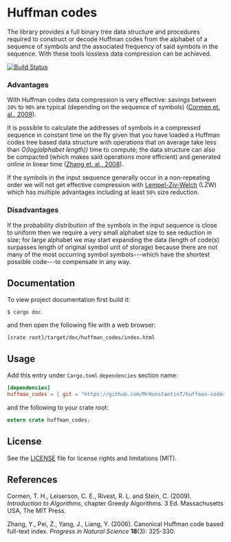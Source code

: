 # Huffman codes

The library provides a full binary tree data structure and procedures required to construct or decode Huffman codes from the alphabet of a sequence of symbols and the associated frequency of said symbols in the sequence. With these tools lossless data compression can be achieved.

[![Build Status](https://travis-ci.org/MrKonstantinT/huffman-codes.svg?branch=master)](https://travis-ci.org/MrKonstantinT/huffman_codes)

### Advantages

With Huffman codes data compression is very effective: savings between `20%` to `90%` are typical (depending on the sequence of symbols) ([Cormen et. al., 2009](#references)).

It is possible to calculate the addresses of symbols in a compressed sequence in constant time on the fly given that you have loaded a Huffman codes tree based data structure with operations that on average take less than _O(log(alphabet length))_ time to compute; the data structure can also be compacted (which makes said operations more efficient) and generated online in linear time ([Zhang et. al., 2008](#references)).

If the symbols in the input sequence generally occur in a non-repeating order we will not get effective compression with [Lempel-Ziv-Welch](http://cs.indstate.edu/~ngandepalli/Abstract.pdf) (LZW) which has multiple advantages including at least `50%` size reduction.

### Disadvantages

If the probability distribution of the symbols in the input sequence is close to uniform then we require a very small alphabet size to see reduction in size; for large alphabet we may start expanding the data (length of code(s) surpasses length of original symbol unit of storage) because there are not many of the most occurring symbol symbols---which have the shortest possible code---to compensate in any way.

## Documentation

To view project documentation first build it:

```
$ cargo doc
```

and then open the following file with a web browser:

```
[crate root]/target/doc/huffman_codes/index.html
```

## Usage

Add this entry under `Cargo.toml` `dependencies` section name:

```toml
[dependencies]
huffman_codes = { git = "https://github.com/MrKonstantinT/huffman-codes" }
```

and the following to your crate root:

```rust
extern crate huffman_codes;
```

## License

See the [LICENSE](LICENSE.md) file for license rights and limitations (MIT).

## References

Cormen, T. H., Leiserson, C. E., Rivest, R. L. and Stein, C. (2009). _Introduction to Algorithms_, chapter Greedy Algorithms. 3 Ed. Massachusetts USA, The MIT Press.

Zhang, Y., Pei, Z., Yang, J., Liang, Y. (2006). Canonical Huffman code based full-text index. _Progress in Natural Science_ __18__(3): 325-330.
